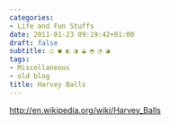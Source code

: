 ```yaml
---
categories:
- Life and Fun Stuffs
date: 2011-01-23 09:19:42+01:00
draft: false
subtitle: ○ ● ◐ ◑ ◒ ◓ ◔ ◕
tags:
- Miscellaneous
- old blog
title: Harvey Balls
---
```


http://en.wikipedia.org/wiki/Harvey_Balls
